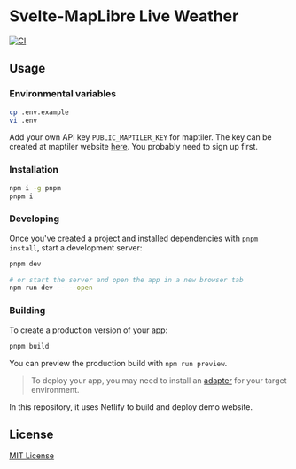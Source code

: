 # Svelte-MapLibre Live Weather

[![CI](https://github.com/watergis/sveltekit-maplibre-boilerplate/actions/workflows/ci.yml/badge.svg)](https://github.com/watergis/sveltekit-maplibre-boilerplate/actions/workflows/ci.yml)

## Usage

### Environmental variables

```bash
cp .env.example
vi .env
```

Add your own API key `PUBLIC_MAPTILER_KEY` for maptiler. The key can be created at maptiler website [here](https://cloud.maptiler.com/account/keys/). You probably need to sign up first.

### Installation

```bash
npm i -g pnpm
pnpm i
```

### Developing

Once you've created a project and installed dependencies with `pnpm install`, start a development server:

```bash
pnpm dev

# or start the server and open the app in a new browser tab
npm run dev -- --open
```

### Building

To create a production version of your app:

```bash
pnpm build
```

You can preview the production build with `npm run preview`.

> To deploy your app, you may need to install an [adapter](https://kit.svelte.dev/docs/adapters) for your target environment.

In this repository, it uses Netlify to build and deploy demo website.

## License

[MIT License](./LICENSE)
